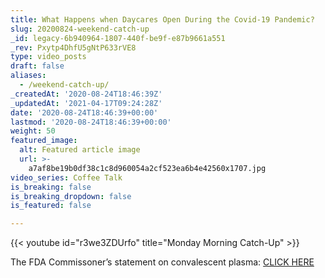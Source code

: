 ```yaml
---
title: What Happens when Daycares Open During the Covid-19 Pandemic?
slug: 20200824-weekend-catch-up
_id: legacy-6b940964-1807-440f-be9f-e87b9661a551
_rev: Pxytp4DhfU5gNtP633rVE8
type: video_posts
draft: false
aliases:
  - /weekend-catch-up/
_createdAt: '2020-08-24T18:46:39Z'
_updatedAt: '2021-04-17T09:24:28Z'
date: '2020-08-24T18:46:39+00:00'
lastmod: '2020-08-24T18:46:39+00:00'
weight: 50
featured_image:
  alt: Featured article image
  url: >-
    a7af8be19b0df38c1c8d960054a2cf523ea6b4e42560x1707.jpg
video_series: Coffee Talk
is_breaking: false
is_breaking_dropdown: false
is_featured: false

---
```

{{< youtube id="r3we3ZDUrfo" title="Monday Morning Catch-Up" >}}

The FDA Commissoner’s statement on convalescent plasma: [CLICK HERE](https://smarthernews.com/article/hahn-on-convalescent-plasma/)